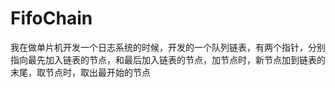 # FifoChain
我在做单片机开发一个日志系统的时候，开发的一个队列链表，有两个指针，分别指向最先加入链表的节点，和最后加入链表的节点，加节点时，新节点加到链表的末尾，取节点时，取出最开始的节点

